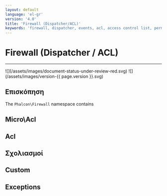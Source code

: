 ```yaml
---
layout: default
language: 'el-gr'
version: '4.0'
title: 'Firewall (Dispatcher/ACL)'
keywords: 'firewall, dispatcher, events, acl, access control list, permissions, annotations'
---
```


# Firewall (Dispatcher / ACL)
<hr />
![](/assets/images/document-status-under-review-red.svg) ![](/assets/images/version-{{ page.version }}.svg)

## Επισκόπηση
The `Phalcon\Firewall` namespace contains

## Micro\Acl

## Acl

## Σχολιασμοί

## Custom

## Exceptions
        
